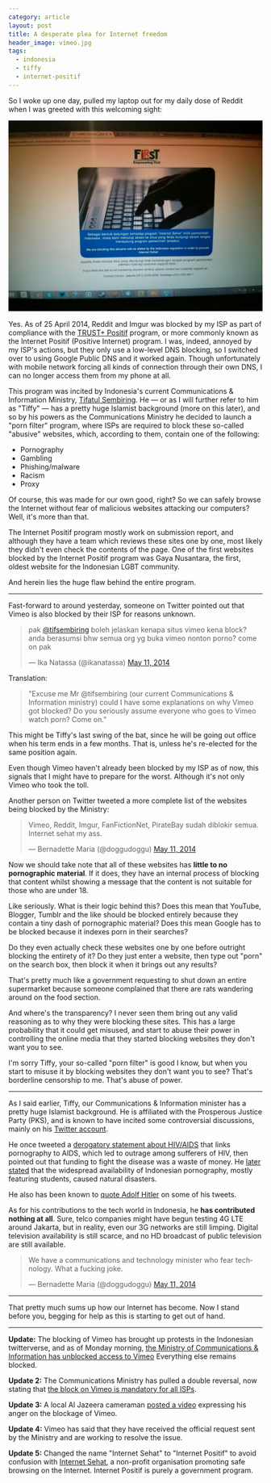 ```yaml
---
category: article
layout: post
title: A desperate plea for Internet freedom
header_image: vimeo.jpg
tags:
  - indonesia
  - tiffy
  - internet-positif
---
```


So I woke up one day, pulled my laptop out for my daily dose of Reddit when I was greeted with this welcoming sight:

![vimeo](vimeo.jpg)

Yes. As of 25 April 2014, Reddit and Imgur was blocked by my ISP as part of compliance with the [TRUST+ Positif](http://trustpositif.kominfo.go.id/) program, or more commonly known as the Internet Positif (Positive Internet) program. I was, indeed, annoyed by my ISP's actions, but they only use a low-level DNS blocking, so I switched over to using Google Public DNS and it worked again. Though unfortunately with mobile network forcing all kinds of connection through their own DNS, I can no longer access them from my phone at all.

This program was incited by Indonesia's current Communications & Information Ministry, [Tifatul Sembiring](http://en.wikipedia.org/wiki/Tifatul_Sembiring). He &mdash; or as I will further refer to him as "Tiffy" &mdash; has a pretty huge Islamist background (more on this later), and so by his powers as the Communications Ministry he decided to launch a "porn filter" program, where ISPs are required to block these so-called "abusive" websites, which, according to them, contain one of the following:

- Pornography
- Gambling
- Phishing/malware
- Racism
- Proxy

Of course, this was made for our own good, right? So we can safely browse the Internet without fear of malicious websites attacking our computers? Well, it's more than that.

The Internet Positif program mostly work on submission report, and although they have a team which reviews these sites one by one, most likely they didn't even check the contents of the page. One of the first websites blocked by the Internet Positif program was Gaya Nusantara, the first, oldest website for the Indonesian LGBT community.

And herein lies the huge flaw behind the entire program.

---

Fast-forward to around yesterday, someone on Twitter pointed out that Vimeo is also blocked by their ISP for reasons unknown.

<blockquote class="twitter-tweet" lang="en"><p>pak <a href="https://twitter.com/tifsembiring">@tifsembiring</a> boleh jelaskan kenapa situs vimeo kena block? anda berasumsi bhw semua org yg buka vimeo nonton porno? come on pak</p>&mdash; Ika Natassa (@ikanatassa) <a href="https://twitter.com/ikanatassa/statuses/465401291632410625">May 11, 2014</a></blockquote>

Translation:

> "Excuse me Mr @tifsembiring (our current Communications & Information ministry) could I have some explanations on why Vimeo got blocked? Do you seriously assume everyone who goes to Vimeo watch porn? Come on."

This might be Tiffy's last swing of the bat, since he will be going out office when his term ends in a few months. That is, unless he's re-elected for the same position again.

Even though Vimeo haven't already been blocked by my ISP as of now, this signals that I might have to prepare for the worst. Although it's not only Vimeo who took the toll.

Another person on Twitter tweeted a more complete list of the websites being blocked by the Ministry:

<blockquote class="twitter-tweet" lang="en"><p>Vimeo, Reddit, Imgur, FanFictionNet, PirateBay sudah diblokir semua. Internet sehat my ass.</p>&mdash; Bernadette Maria (@doggudoggu) <a href="https://twitter.com/doggudoggu/statuses/465472559916392448">May 11, 2014</a></blockquote>

Now we should take note that all of these websites has **little to no pornographic material**. If it does, they have an internal process of blocking that content whilst showing a message that the content is not suitable for those who are under 18.

Like seriously. What is their logic behind this? Does this mean that YouTube, Blogger, Tumblr and the like should be blocked entirely because they contain a tiny dash of pornographic material? Does this mean Google has to be blocked because it indexes porn in their searches?

Do they even actually check these websites one by one before outright blocking the entirety of it? Do they just enter a website, then type out "porn" on the search box, then block it when it brings out any results?

That's pretty much like a government requesting to shut down an entire supermarket because someone complained that there are rats wandering around on the food section.

And where's the transparency? I never seen them bring out any valid reasoning as to why they were blocking these sites. This has a large probability that it could get misused, and start to abuse their power in controlling the online media that they started blocking websites they don't want you to see.

I'm sorry Tiffy, your so-called "porn filter" is good I know, but when you start to misuse it by blocking websites they don't want you to see? That's borderline censorship to me. That's abuse of power.

---

As I said earlier, Tiffy, our Communications & Information minister has a pretty huge Islamist background. He is affiliated with the Prosperous Justice Party (PKS), and is known to have incited some controversial discussions, mainly on his [Twitter account](https://twitter.com/tifsembiring).

He once tweeted a [derogatory statement about HIV/AIDS](http://edukasi.kompasiana.com/2011/04/01/pesan-aids-menkominfo-tifatul-sembiring-penghinaan-terhadap-harkat-dan-martabat-manusia-353243.html) that links pornography to AIDS, which led to outrage among sufferers of HIV, then pointed out that funding to fight the disease was a waste of money. He [later stated](http://www.antaranews.com/en/news/1259323027/immorality-has-caused-disasters-minister) that the widespread availability of Indonesian pornography, mostly featuring students, caused natural disasters.

He also has been known to [quote Adolf Hitler](http://www.thejakartapost.com/news/2010/04/09/tifatul-quotes-adolf-hitler-twitter.html) on some of his tweets.

As for his contributions to the tech world in Indonesia, he **has contributed nothing at all**. Sure, telco companies might have begun testing 4G LTE around Jakarta, but in reality, even our 3G networks are still limping. Digital television availability is still scarce, and no HD broadcast of public television are still available.

<blockquote class="twitter-tweet" lang="en"><p>We have a communications and technology minister who fear technology. &#10;What a fucking joke.</p>&mdash; Bernadette Maria (@doggudoggu) <a href="https://twitter.com/doggudoggu/statuses/465474282059878401">May 11, 2014</a></blockquote>

---

That pretty much sums up how our Internet has become. Now I stand before you, begging for help as this is starting to get out of hand.

---

**Update:** The blocking of Vimeo has brought up protests in the Indonesian twitterverse, and as of Monday morning, [the Ministry of Communications & Information has unblocked access to Vimeo](http://www.tempo.co/read/news/2014/05/12/072577071/Banjir-Protes-Menteri-Kominfo-Buka-Blokir-Vimeo) Everything else remains blocked.

**Update 2:** The Communications Ministry has pulled a double reversal, now stating that [the block on Vimeo is mandatory for all ISPs](http://inet.detik.com/read/2014/05/12/201703/2580712/398/menkominfo-semua-isp-wajib-blokir-vimeo?i991101105).

**Update 3:** A local Al Jazeera cameraman [posted a video](http://www.youtube.com/watch?v=BD4jDRXoCac) expressing his anger on the blockage of Vimeo.

**Update 4:** Vimeo has said that they have received the official request sent by the Ministry and are working to resolve the issue.

**Update 5:** Changed the name "Internet Sehat" to "Internet Positif" to avoid confusion with [Internet Sehat](https://twitter.com/internetsehat), a non-profit organisation promoting safe browsing on the Internet. Internet Positif is purely a government program.
